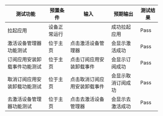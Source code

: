 |测试功能|预置条件|输入|预期输出|测试结果|
|--------------------------------|--------------------------------|--------------------------------|--------------------------------|--------------------------------|
|拉起应用|	设备正常运行|		|成功拉起应用|Pass|
|激活设备管理器功能测试|	位于主页|	点击激活设备管理器|	会显示激活成功|Pass|
|订阅应用安装卸载事件功能测试|	位于主页|	点击订阅应用安装卸载事件|	会显示订阅成功|Pass|
|取消订阅应用安装卸载功能测试|	位于主页|	点击取消订阅应用安装卸载事件|	会显示取消订阅成功|Pass|
|去激活设备管理器功能测试|	位于主页|	点击去激活设备管理器|	会显示去激活成功|Pass|